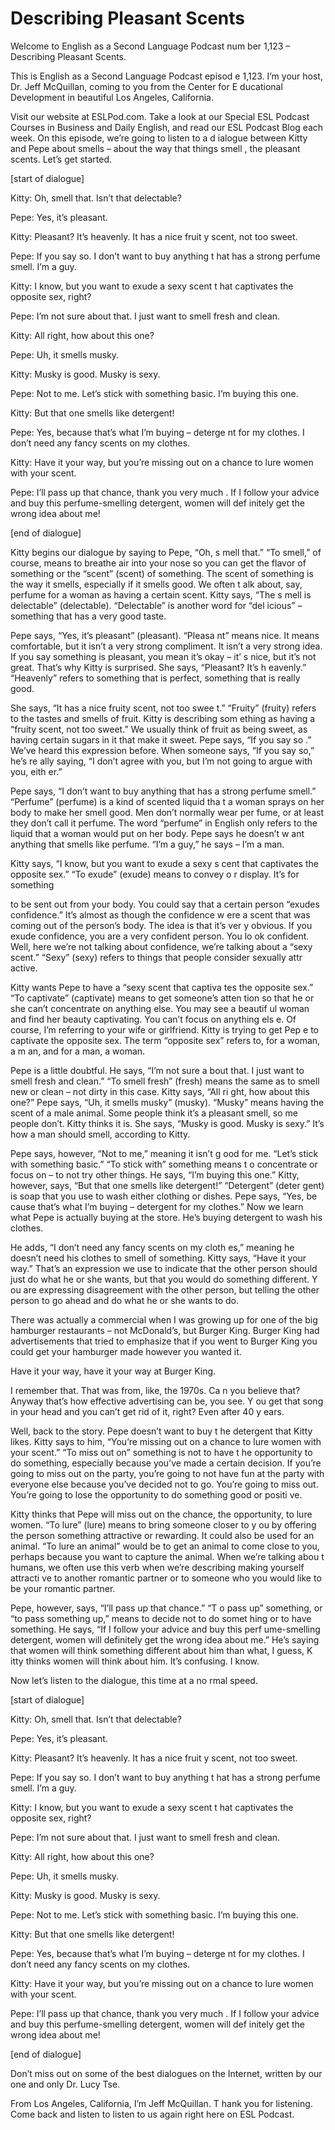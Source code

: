 # Describing Pleasant Scents

Welcome to English as a Second Language Podcast num ber 1,123 – Describing Pleasant Scents.

This is English as a Second Language Podcast episod e 1,123. I’m your host, Dr. Jeff McQuillan, coming to you from the Center for E ducational Development in beautiful Los Angeles, California.

Visit our website at ESLPod.com. Take a look at our  Special ESL Podcast Courses in Business and Daily English, and read our  ESL Podcast Blog each week. On this episode, we’re going to listen to a d ialogue between Kitty and Pepe about smells – about the way that things smell , the pleasant scents. Let’s get started.

[start of dialogue]

Kitty: Oh, smell that. Isn’t that delectable?

Pepe: Yes, it’s pleasant.

Kitty: Pleasant? It’s heavenly. It has a nice fruit y scent, not too sweet.

Pepe: If you say so. I don’t want to buy anything t hat has a strong perfume smell. I’m a guy.

Kitty: I know, but you want to exude a sexy scent t hat captivates the opposite sex, right?

Pepe: I’m not sure about that. I just want to smell  fresh and clean.

Kitty: All right, how about this one?

Pepe: Uh, it smells musky.

Kitty: Musky is good. Musky is sexy.

Pepe: Not to me. Let’s stick with something basic. I’m buying this one.

Kitty: But that one smells like detergent!

Pepe: Yes, because that’s what I’m buying – deterge nt for my clothes. I don’t need any fancy scents on my clothes.

Kitty: Have it your way, but you’re missing out on a chance to lure women with your scent.

Pepe: I’ll pass up that chance, thank you very much . If I follow your advice and buy this perfume-smelling detergent, women will def initely get the wrong idea about me!

[end of dialogue]

Kitty begins our dialogue by saying to Pepe, “Oh, s mell that.” “To smell,” of course, means to breathe air into your nose so you can get the flavor of something or the “scent” (scent) of something. The scent of something is the way it smells, especially if it smells good. We often t alk about, say, perfume for a woman as having a certain scent. Kitty says, “The s mell is delectable” (delectable). “Delectable” is another word for “del icious” – something that has a very good taste.

Pepe says, “Yes, it’s pleasant” (pleasant). “Pleasa nt” means nice. It means comfortable, but it isn’t a very strong compliment.  It isn’t a very strong idea. If you say something is pleasant, you mean it’s okay – it’ s nice, but it’s not great. That’s why Kitty is surprised. She says, “Pleasant? It’s h eavenly.” “Heavenly” refers to something that is perfect, something that is really  good.

She says, “It has a nice fruity scent, not too swee t.” “Fruity” (fruity) refers to the tastes and smells of fruit. Kitty is describing som ething as having a “fruity scent, not too sweet.” We usually think of fruit as being sweet, as having certain sugars in it that make it sweet. Pepe says, “If you say so .” We’ve heard this expression before. When someone says, “If you say so,” he’s re ally saying, “I don’t agree with you, but I’m not going to argue with you, eith er.”

Pepe says, “I don’t want to buy anything that has a  strong perfume smell.” “Perfume” (perfume) is a kind of scented liquid tha t a woman sprays on her body to make her smell good. Men don’t normally wear per fume, or at least they don’t call it perfume. The word “perfume” in English only  refers to the liquid that a woman would put on her body. Pepe says he doesn’t w ant anything that smells like perfume. “I’m a guy,” he says – I’m a man.

Kitty says, “I know, but you want to exude a sexy s cent that captivates the opposite sex.” “To exude” (exude) means to convey o r display. It’s for something

to be sent out from your body. You could say that a  certain person “exudes confidence.” It’s almost as though the confidence w ere a scent that was coming out of the person’s body. The idea is that it’s ver y obvious. If you exude confidence, you are a very confident person. You lo ok confident. Well, here we’re not talking about confidence, we’re talking about a  “sexy scent.” “Sexy” (sexy) refers to things that people consider sexually attr active.

Kitty wants Pepe to have a “sexy scent that captiva tes the opposite sex.” “To captivate” (captivate) means to get someone’s atten tion so that he or she can’t concentrate on anything else. You may see a beautif ul woman and find her beauty captivating. You can’t focus on anything els e. Of course, I’m referring to your wife or girlfriend. Kitty is trying to get Pep e to captivate the opposite sex. The term “opposite sex” refers to, for a woman, a m an, and for a man, a woman.

Pepe is a little doubtful. He says, “I’m not sure a bout that. I just want to smell fresh and clean.” “To smell fresh” (fresh) means the same as to smell new or clean – not dirty in this case. Kitty says, “All ri ght, how about this one?” Pepe says, “Uh, it smells musky” (musky). “Musky” means having the scent of a male animal. Some people think it’s a pleasant smell, so me people don’t. Kitty thinks it is. She says, “Musky is good. Musky is sexy.” It’s how a man should smell, according to Kitty.

Pepe says, however, “Not to me,” meaning it isn’t g ood for me. “Let’s stick with something basic.” “To stick with” something means t o concentrate or focus on – to not try other things. He says, “I’m buying this one.” Kitty, however, says, “But that one smells like detergent!” “Detergent” (deter gent) is soap that you use to wash either clothing or dishes. Pepe says, “Yes, be cause that’s what I’m buying – detergent for my clothes.” Now we learn what Pepe  is actually buying at the store. He’s buying detergent to wash his clothes.

He adds, “I don’t need any fancy scents on my cloth es,” meaning he doesn’t need his clothes to smell of something. Kitty says,  “Have it your way.” That’s an expression we use to indicate that the other person  should just do what he or she wants, but that you would do something different. Y ou are expressing disagreement with the other person, but telling the  other person to go ahead and do what he or she wants to do.

There was actually a commercial when I was growing up for one of the big hamburger restaurants – not McDonald’s, but Burger King. Burger King had advertisements that tried to emphasize that if you went to Burger King you could get your hamburger made however you wanted it.

Have it your way, have it your way at Burger King.

I remember that. That was from, like, the 1970s. Ca n you believe that? Anyway that’s how effective advertising can be, you see. Y ou get that song in your head and you can’t get rid of it, right? Even after 40 y ears.

Well, back to the story. Pepe doesn’t want to buy t he detergent that Kitty likes. Kitty says to him, “You’re missing out on a chance to lure women with your scent.” “To miss out on” something is not to have t he opportunity to do something, especially because you’ve made a certain  decision. If you’re going to miss out on the party, you’re going to not have fun  at the party with everyone else because you’ve decided not to go. You’re going  to miss out. You’re going to lose the opportunity to do something good or positi ve.

Kitty thinks that Pepe will miss out on the chance,  the opportunity, to lure women. “To lure” (lure) means to bring someone closer to y ou by offering the person something attractive or rewarding. It could also be  used for an animal. “To lure an animal” would be to get an animal to come close to you, perhaps because you want to capture the animal. When we’re talking abou t humans, we often use this verb when we’re describing making yourself attracti ve to another romantic partner or to someone who you would like to be your  romantic partner.

Pepe, however, says, “I’ll pass up that chance.” “T o pass up” something, or “to pass something up,” means to decide not to do somet hing or to have something. He says, “If I follow your advice and buy this perf ume-smelling detergent, women will definitely get the wrong idea about me.” He’s saying that women will think something different about him than what, I guess, K itty thinks women will think about him. It’s confusing. I know.

Now let’s listen to the dialogue, this time at a no rmal speed.

[start of dialogue]

Kitty: Oh, smell that. Isn’t that delectable?

Pepe: Yes, it’s pleasant.

Kitty: Pleasant? It’s heavenly. It has a nice fruit y scent, not too sweet.

Pepe: If you say so. I don’t want to buy anything t hat has a strong perfume smell. I’m a guy.

Kitty: I know, but you want to exude a sexy scent t hat captivates the opposite sex, right?

Pepe: I’m not sure about that. I just want to smell  fresh and clean.

Kitty: All right, how about this one?

Pepe: Uh, it smells musky.

Kitty: Musky is good. Musky is sexy.

Pepe: Not to me. Let’s stick with something basic. I’m buying this one.

Kitty: But that one smells like detergent!

Pepe: Yes, because that’s what I’m buying – deterge nt for my clothes. I don’t need any fancy scents on my clothes.

Kitty: Have it your way, but you’re missing out on a chance to lure women with your scent.

Pepe: I’ll pass up that chance, thank you very much . If I follow your advice and buy this perfume-smelling detergent, women will def initely get the wrong idea about me!

[end of dialogue]

Don’t miss out on some of the best dialogues on the  Internet, written by our one and only Dr. Lucy Tse.

From Los Angeles, California, I’m Jeff McQuillan. T hank you for listening. Come back and listen to listen to us again right here on  ESL Podcast.

